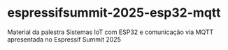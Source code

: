 # espressifsummit-2025-esp32-mqtt
Material da palestra Sistemas IoT com ESP32 e comunicação via MQTT apresentada no Espressif Summit 2025
